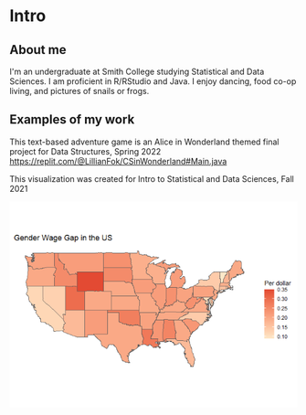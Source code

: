 Intro
================

## About me

I'm an undergraduate at Smith College studying Statistical and Data Sciences. I am proficient in R/RStudio and Java. 
I enjoy dancing, food co-op living, and pictures of snails or frogs.

## Examples of my work

This text-based adventure game is an Alice in Wonderland themed final project for Data Structures, Spring 2022
https://replit.com/@LillianFok/CSinWonderland#Main.java 

This visualization was created for Intro to Statistical and Data Sciences, Fall 2021

![](map.png)<!-- -->

